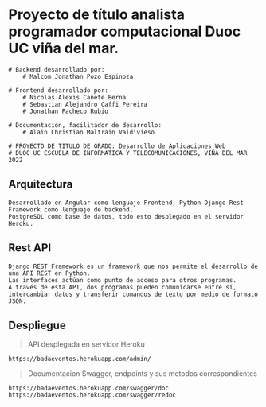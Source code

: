 # Proyecto de título analista programador computacional Duoc UC viña del mar.
```
# Backend desarrollado por: 
    # Malcom Jonathan Pozo Espinoza

# Frontend desarrollado por: 
    # Nicolas Alexis Cañete Berna
    # Sebastian Alejandro Caffi Pereira
    # Jonathan Pacheco Rubio

# Documentacion, facilitador de desarrollo: 
    # Alain Christian Maltrain Valdivieso

# PROYECTO DE TITULO DE GRADO: Desarrollo de Aplicaciones Web
# DUOC UC ESCUELA DE INFORMATICA Y TELECOMUNICACIONES, VIÑA DEL MAR 2022
```

## Arquitectura
```
Desarrollado en Angular como lenguaje Frontend, Python Django Rest Framework como lenguaje de backend, 
PostgreSQL como base de datos, todo esto desplegado en el servidor Heroku.
```

## Rest API
```
Django REST Framework es un framework que nos permite el desarrollo de una API REST en Python. 
Las interfaces actúan como punto de acceso para otros programas. 
A través de esta API, dos programas pueden comunicarse entre sí, intercambiar datos y transferir comandos de texto por medio de formato JSON.
```

## Despliegue
>API desplegada en servidor Heroku
```
https://badaeventos.herokuapp.com/admin/
```

>Documentacion Swagger, endpoints y sus metodos correspondientes
```
https://badaeventos.herokuapp.com/swagger/doc
https://badaeventos.herokuapp.com/swagger/redoc
```

